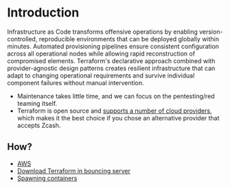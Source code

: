 # Introduction

Infrastructure as Code transforms offensive operations by enabling version-controlled, reproducible environments that 
can be deployed globally within minutes. Automated provisioning pipelines ensure consistent configuration across all 
operational nodes while allowing rapid reconstruction of compromised elements. Terraform's declarative approach 
combined with provider-agnostic design patterns creates resilient infrastructure that can adapt to changing 
operational requirements and survive individual component failures without manual intervention.

* Maintenance takes little time, and we can focus on the pentesting/red teaming itself.
* Terraform is open source and [supports a number of cloud providers](https://registry.terraform.io/browse/providers), 
which makes it the best choice if you chose an alternative provider that accepts Zcash.

## How?

* [AWS](aws.md)
* [Download Terraform in bouncing server](terraform.md)
* [Spawning containers](containers.md)






